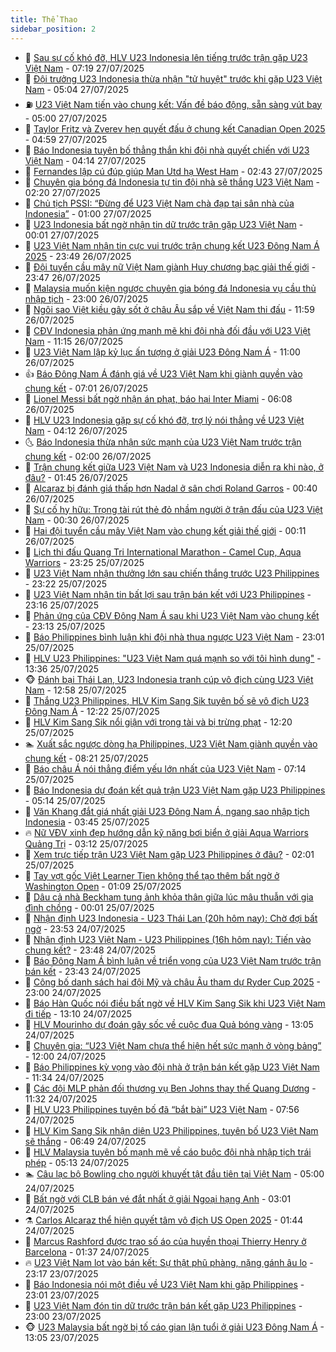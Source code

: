 ```yaml
---
title: Thể Thao
sidebar_position: 2
---
```


<!-- dantri-the-thao:START -->
- 🎡 [Sau sự cố khó đỡ, HLV U23 Indonesia lên tiếng trước trận gặp U23 Việt Nam](https://dantri.com.vn/the-thao/sau-su-co-kho-do-hlv-u23-indonesia-len-tieng-truoc-tran-gap-u23-viet-nam-20250727111943487.htm) - 07:19 27/07/2025
- 💯 [Đội trưởng U23 Indonesia thừa nhận &quot;tử huyệt&quot; trước khi gặp U23 Việt Nam](https://dantri.com.vn/the-thao/doi-truong-u23-indonesia-thua-nhan-tu-huyet-truoc-khi-gap-u23-viet-nam-20250727083634380.htm) - 05:04 27/07/2025
- ⛽️ [U23 Việt Nam tiến vào chung kết: Vấn đề báo động, sẵn sàng vút bay](https://dantri.com.vn/the-thao/u23-viet-nam-tien-vao-chung-ket-van-de-bao-dong-san-sang-vut-bay-20250727000933220.htm) - 05:00 27/07/2025
- 💃 [Taylor Fritz và Zverev hẹn quyết đấu ở chung kết Canadian Open 2025](https://dantri.com.vn/the-thao/taylor-fritz-va-zverev-hen-quyet-dau-o-chung-ket-canadian-open-2025-20250727131110407.htm) - 04:59 27/07/2025
- 🌈 [Báo Indonesia tuyên bố thẳng thắn khi đội nhà quyết chiến với U23 Việt Nam](https://dantri.com.vn/the-thao/bao-indonesia-tuyen-bo-thang-than-khi-doi-nha-quyet-chien-voi-u23-viet-nam-20250727110630687.htm) - 04:14 27/07/2025
- 🦅 [Fernandes lập cú đúp giúp Man Utd hạ West Ham](https://dantri.com.vn/the-thao/fernandes-lap-cu-dup-giup-man-utd-ha-west-ham-20250727094324482.htm) - 02:43 27/07/2025
- 🌝 [Chuyên gia bóng đá Indonesia tự tin đội nhà sẽ thắng U23 Việt Nam](https://dantri.com.vn/the-thao/chuyen-gia-bong-da-indonesia-tu-tin-doi-nha-se-thang-u23-viet-nam-20250727083108072.htm) - 02:20 27/07/2025
- 🚀 [Chủ tịch PSSI: “Đừng để U23 Việt Nam chà đạp tại sân nhà của Indonesia”](https://dantri.com.vn/the-thao/chu-tich-pssi-dung-de-u23-viet-nam-cha-dap-tai-san-nha-cua-indonesia-20250727075928646.htm) - 01:00 27/07/2025
- 🎉 [U23 Indonesia bất ngờ nhận tin dữ trước trận gặp U23 Việt Nam](https://dantri.com.vn/the-thao/u23-indonesia-bat-ngo-nhan-tin-du-truoc-tran-gap-u23-viet-nam-20250727003956004.htm) - 00:01 27/07/2025
- 📝 [U23 Việt Nam nhận tin cực vui trước trận chung kết U23 Đông Nam Á 2025](https://dantri.com.vn/the-thao/u23-viet-nam-nhan-tin-cuc-vui-truoc-tran-chung-ket-u23-dong-nam-a-2025-20250726231522337.htm) - 23:49 26/07/2025
- 🦄 [Đội tuyển cầu mây nữ Việt Nam giành Huy chương bạc giải thế giới](https://dantri.com.vn/the-thao/doi-tuyen-cau-may-nu-viet-nam-gianh-huy-chuong-bac-giai-the-gioi-20250726234202670.htm) - 23:47 26/07/2025
- 🎉 [Malaysia muốn kiện ngược chuyên gia bóng đá Indonesia vụ cầu thủ nhập tịch](https://dantri.com.vn/the-thao/malaysia-muon-kien-nguoc-chuyen-gia-bong-da-indonesia-vu-cau-thu-nhap-tich-20250726175031914.htm) - 23:00 26/07/2025
- 💼 [Ngôi sao Việt kiều gây sốt ở châu Âu sắp về Việt Nam thi đấu](https://dantri.com.vn/the-thao/ngoi-sao-viet-kieu-gay-sot-o-chau-au-sap-ve-viet-nam-thi-dau-20250726185847615.htm) - 11:59 26/07/2025
- 🤡 [CĐV Indonesia phản ứng mạnh mẽ khi đội nhà đối đầu với U23 Việt Nam](https://dantri.com.vn/the-thao/cdv-indonesia-phan-ung-manh-me-khi-doi-nha-doi-dau-voi-u23-viet-nam-20250726180049083.htm) - 11:15 26/07/2025
- 🦆 [U23 Việt Nam lập kỷ lục ấn tượng ở giải U23 Đông Nam Á](https://dantri.com.vn/the-thao/u23-viet-nam-lap-ky-luc-an-tuong-o-giai-u23-dong-nam-a-20250726144518469.htm) - 11:00 26/07/2025
- 👍 [Báo Đông Nam Á đánh giá về U23 Việt Nam khi giành quyền vào chung kết](https://dantri.com.vn/the-thao/bao-dong-nam-a-danh-gia-ve-u23-viet-nam-khi-gianh-quyen-vao-chung-ket-20250726134901286.htm) - 07:01 26/07/2025
- 💼 [Lionel Messi bất ngờ nhận án phạt, báo hại Inter Miami](https://dantri.com.vn/the-thao/lionel-messi-bat-ngo-nhan-an-phat-bao-hai-inter-miami-20250726124240563.htm) - 06:08 26/07/2025
- 🦒 [HLV U23 Indonesia gặp sự cố khó đỡ, trợ lý nói thẳng về U23 Việt Nam](https://dantri.com.vn/the-thao/hlv-u23-indonesia-gap-su-co-kho-do-tro-ly-noi-thang-ve-u23-viet-nam-20250726104231460.htm) - 04:12 26/07/2025
- 🌜 [Báo Indonesia thừa nhận sức mạnh của U23 Việt Nam trước trận chung kết](https://dantri.com.vn/the-thao/bao-indonesia-thua-nhan-suc-manh-cua-u23-viet-nam-truoc-tran-chung-ket-20250726023618499.htm) - 02:00 26/07/2025
- 🦆 [Trận chung kết giữa U23 Việt Nam và U23 Indonesia diễn ra khi nào, ở đâu?](https://dantri.com.vn/the-thao/tran-chung-ket-giua-u23-viet-nam-va-u23-indonesia-dien-ra-khi-nao-o-dau-20250726084521453.htm) - 01:45 26/07/2025
- 💪 [Alcaraz bị đánh giá thấp hơn Nadal ở sân chơi Roland Garros](https://dantri.com.vn/the-thao/alcaraz-bi-danh-gia-thap-hon-nadal-o-san-choi-roland-garros-20250726073725718.htm) - 00:40 26/07/2025
- 🧠 [Sự cố hy hữu: Trọng tài rút thẻ đỏ nhầm người ở trận đấu của U23 Việt Nam](https://dantri.com.vn/the-thao/su-co-hy-huu-trong-tai-rut-the-do-nham-nguoi-o-tran-dau-cua-u23-viet-nam-20250725234453632.htm) - 00:30 26/07/2025
- 🦄 [Hai đội tuyển cầu mây Việt Nam vào chung kết giải thế giới](https://dantri.com.vn/the-thao/hai-doi-tuyen-cau-may-viet-nam-vao-chung-ket-giai-the-gioi-20250726070908102.htm) - 00:11 26/07/2025
- 🥸 [Lịch thi đấu Quang Tri International Marathon - Camel Cup, Aqua Warriors](https://dantri.com.vn/the-thao/lich-thi-dau-quang-tri-international-marathon-camel-cup-aqua-warriors-20250725235055823.htm) - 23:25 25/07/2025
- 🤠 [U23 Việt Nam nhận thưởng lớn sau chiến thắng trước U23 Philippines](https://dantri.com.vn/the-thao/u23-viet-nam-nhan-thuong-lon-sau-chien-thang-truoc-u23-philippines-20250725232044169.htm) - 23:22 25/07/2025
- 👺 [U23 Việt Nam nhận tin bất lợi sau trận bán kết với U23 Philippines](https://dantri.com.vn/the-thao/u23-viet-nam-nhan-tin-bat-loi-sau-tran-ban-ket-voi-u23-philippines-20250726015206003.htm) - 23:16 25/07/2025
- 📝 [Phản ứng của CĐV Đông Nam Á sau khi U23 Việt Nam vào chung kết](https://dantri.com.vn/the-thao/phan-ung-cua-cdv-dong-nam-a-sau-khi-u23-viet-nam-vao-chung-ket-20250725230642051.htm) - 23:13 25/07/2025
- 🦆 [Báo Philippines bình luận khi đội nhà thua ngược U23 Việt Nam](https://dantri.com.vn/the-thao/bao-philippines-binh-luan-khi-doi-nha-thua-nguoc-u23-viet-nam-20250725224416111.htm) - 23:01 25/07/2025
- 🥳 [HLV U23 Philippines: &quot;U23 Việt Nam quá mạnh so với tôi hình dung&quot;](https://dantri.com.vn/the-thao/hlv-u23-philippines-u23-viet-nam-qua-manh-so-voi-toi-hinh-dung-20250725194446351.htm) - 13:36 25/07/2025
- 🐵 [Đánh bại Thái Lan, U23 Indonesia tranh cúp vô địch cùng U23 Việt Nam](https://dantri.com.vn/the-thao/danh-bai-thai-lan-u23-indonesia-tranh-cup-vo-dich-cung-u23-viet-nam-20250725195748041.htm) - 12:58 25/07/2025
- 🤩 [Thắng U23 Philippines, HLV Kim Sang Sik tuyên bố sẽ vô địch U23 Đông Nam Á](https://dantri.com.vn/the-thao/thang-u23-philippines-hlv-kim-sang-sik-tuyen-bo-se-vo-dich-u23-dong-nam-a-20250725191959285.htm) - 12:22 25/07/2025
- 🤠 [HLV Kim Sang Sik nổi giận với trọng tài và bị trừng phạt](https://dantri.com.vn/the-thao/hlv-kim-sang-sik-noi-gian-voi-trong-tai-va-bi-trung-phat-20250725190253558.htm) - 12:20 25/07/2025
- 🏊 [Xuất sắc ngược dòng hạ Philippines, U23 Việt Nam giành quyền vào chung kết](https://dantri.com.vn/the-thao/xuat-sac-nguoc-dong-ha-philippines-u23-viet-nam-gianh-quyen-vao-chung-ket-20250725152142400.htm) - 08:21 25/07/2025
- 🗽 [Báo châu Á nói thẳng điểm yếu lớn nhất của U23 Việt Nam](https://dantri.com.vn/the-thao/bao-chau-a-noi-thang-diem-yeu-lon-nhat-cua-u23-viet-nam-20250725131408717.htm) - 07:14 25/07/2025
- 🚀 [Báo Indonesia dự đoán kết quả trận U23 Việt Nam gặp U23 Philippines](https://dantri.com.vn/the-thao/bao-indonesia-du-doan-ket-qua-tran-u23-viet-nam-gap-u23-philippines-20250725111403217.htm) - 05:14 25/07/2025
- 🎉 [Văn Khang đắt giá nhất giải U23 Đông Nam Á, ngang sao nhập tịch Indonesia](https://dantri.com.vn/the-thao/van-khang-dat-gia-nhat-giai-u23-dong-nam-a-ngang-sao-nhap-tich-indonesia-20250725103911799.htm) - 03:45 25/07/2025
- 🔥 [Nữ VĐV xinh đẹp hướng dẫn kỹ năng bơi biển ở giải Aqua Warriors Quảng Trị](https://dantri.com.vn/the-thao/nu-vdv-xinh-dep-huong-dan-ky-nang-boi-bien-o-giai-aqua-warriors-quang-tri-20250724235852171.htm) - 03:12 25/07/2025
- 🎉 [Xem trực tiếp trận U23 Việt Nam gặp U23 Philippines ở đâu?](https://dantri.com.vn/the-thao/xem-truc-tiep-tran-u23-viet-nam-gap-u23-philippines-o-dau-20250725085354738.htm) - 02:01 25/07/2025
- 🎡 [Tay vợt gốc Việt Learner Tien không thể tạo thêm bất ngờ ở Washington Open](https://dantri.com.vn/the-thao/tay-vot-goc-viet-learner-tien-khong-the-tao-them-bat-ngo-o-washington-open-20250725080735979.htm) - 01:09 25/07/2025
- 🐻 [Dâu cả nhà Beckham tung ảnh khỏa thân giữa lúc mâu thuẫn với gia đình chồng](https://dantri.com.vn/the-thao/dau-ca-nha-beckham-tung-anh-khoa-than-giua-luc-mau-thuan-voi-gia-dinh-chong-20250724225829578.htm) - 00:01 25/07/2025
- 🌊 [Nhận định U23 Indonesia - U23 Thái Lan &lpar;20h hôm nay&rpar;: Chờ đợi bất ngờ](https://dantri.com.vn/the-thao/nhan-dinh-u23-indonesia-u23-thai-lan-20h-hom-nay-cho-doi-bat-ngo-20250724193932125.htm) - 23:53 24/07/2025
- 💃 [Nhận định U23 Việt Nam - U23 Philippines &lpar;16h hôm nay&rpar;: Tiến vào chung kết?](https://dantri.com.vn/the-thao/nhan-dinh-u23-viet-nam-u23-philippines-16h-hom-nay-tien-vao-chung-ket-20250724190821469.htm) - 23:48 24/07/2025
- 🤔 [Báo Đông Nam Á bình luận về triển vọng của U23 Việt Nam trước trận bán kết](https://dantri.com.vn/the-thao/bao-dong-nam-a-binh-luan-ve-trien-vong-cua-u23-viet-nam-truoc-tran-ban-ket-20250725004930085.htm) - 23:43 24/07/2025
- 🤭 [Công bố danh sách hai đội Mỹ và châu Âu tham dự Ryder Cup 2025](https://dantri.com.vn/the-thao/cong-bo-danh-sach-hai-doi-my-va-chau-au-tham-du-ryder-cup-2025-20250724235244615.htm) - 23:00 24/07/2025
- 👹 [Báo Hàn Quốc nói điều bất ngờ về HLV Kim Sang Sik khi U23 Việt Nam đi tiếp](https://dantri.com.vn/the-thao/bao-han-quoc-noi-dieu-bat-ngo-ve-hlv-kim-sang-sik-khi-u23-viet-nam-di-tiep-20250724191028196.htm) - 13:10 24/07/2025
- 🗽 [HLV Mourinho dự đoán gây sốc về cuộc đua Quả bóng vàng](https://dantri.com.vn/the-thao/hlv-mourinho-du-doan-gay-soc-ve-cuoc-dua-qua-bong-vang-20250724200516138.htm) - 13:05 24/07/2025
- 🥳 [Chuyên gia: “U23 Việt Nam chưa thể hiện hết sức mạnh ở vòng bảng”](https://dantri.com.vn/the-thao/chuyen-gia-u23-viet-nam-chua-the-hien-het-suc-manh-o-vong-bang-20250724003518104.htm) - 12:00 24/07/2025
- 💃 [Báo Philippines kỳ vọng vào đội nhà ở trận bán kết gặp U23 Việt Nam](https://dantri.com.vn/the-thao/bao-philippines-ky-vong-vao-doi-nha-o-tran-ban-ket-gap-u23-viet-nam-20250724124040850.htm) - 11:34 24/07/2025
- 🧰 [Các đội MLP phản đối thương vụ Ben Johns thay thế Quang Dương](https://dantri.com.vn/the-thao/cac-doi-mlp-phan-doi-thuong-vu-ben-johns-thay-the-quang-duong-20250724155309502.htm) - 11:32 24/07/2025
- 💪 [HLV U23 Philippines tuyên bố đã “bắt bài” U23 Việt Nam](https://dantri.com.vn/the-thao/hlv-u23-philippines-tuyen-bo-da-bat-bai-u23-viet-nam-20250724141610577.htm) - 07:56 24/07/2025
- 🚀 [HLV Kim Sang Sik nhận diện U23 Philippines, tuyên bố U23 Việt Nam sẽ thắng](https://dantri.com.vn/the-thao/hlv-kim-sang-sik-nhan-dien-u23-philippines-tuyen-bo-u23-viet-nam-se-thang-20250724134628392.htm) - 06:49 24/07/2025
- 🤠 [HLV Malaysia tuyên bố mạnh mẽ về cáo buộc đội nhà nhập tịch trái phép](https://dantri.com.vn/the-thao/hlv-malaysia-tuyen-bo-manh-me-ve-cao-buoc-doi-nha-nhap-tich-trai-phep-20250724120757951.htm) - 05:13 24/07/2025
- 🏊 [Câu lạc bộ Bowling cho người khuyết tật đầu tiên tại Việt Nam](https://dantri.com.vn/the-thao/cau-lac-bo-bowling-cho-nguoi-khuyet-tat-dau-tien-tai-viet-nam-20250718184041524.htm) - 05:00 24/07/2025
- 🦄 [Bất ngờ với CLB bán vé đắt nhất ở giải Ngoại hạng Anh](https://dantri.com.vn/the-thao/bat-ngo-voi-clb-ban-ve-dat-nhat-o-giai-ngoai-hang-anh-20250724100016429.htm) - 03:01 24/07/2025
- ⚗️ [Carlos Alcaraz thể hiện quyết tâm vô địch US Open 2025](https://dantri.com.vn/the-thao/carlos-alcaraz-the-hien-quyet-tam-vo-dich-us-open-2025-20250724084036005.htm) - 01:44 24/07/2025
- 🥷 [Marcus Rashford được trao số áo của huyền thoại Thierry Henry ở Barcelona](https://dantri.com.vn/the-thao/marcus-rashford-duoc-trao-so-ao-cua-huyen-thoai-thierry-henry-o-barcelona-20250724082954079.htm) - 01:37 24/07/2025
- 🔥 [U23 Việt Nam lọt vào bán kết: Sự thật phũ phàng, nặng gánh âu lo](https://dantri.com.vn/the-thao/u23-viet-nam-lot-vao-ban-ket-su-that-phu-phang-nang-ganh-au-lo-20250723233756541.htm) - 23:17 23/07/2025
- 🦅 [Báo Indonesia nói một điều về U23 Việt Nam khi gặp Philippines](https://dantri.com.vn/the-thao/bao-indonesia-noi-mot-dieu-ve-u23-viet-nam-khi-gap-philippines-20250723222329568.htm) - 23:01 23/07/2025
- 🌝 [U23 Việt Nam đón tin dữ trước trận bán kết gặp U23 Philippines](https://dantri.com.vn/the-thao/u23-viet-nam-don-tin-du-truoc-tran-ban-ket-gap-u23-philippines-20250723225253303.htm) - 23:00 23/07/2025
- 🐵 [U23 Malaysia bất ngờ bị tố cáo gian lận tuổi ở giải U23 Đông Nam Á](https://dantri.com.vn/the-thao/u23-malaysia-bat-ngo-bi-to-cao-gian-lan-tuoi-o-giai-u23-dong-nam-a-20250723190533596.htm) - 13:05 23/07/2025<!-- dantri-the-thao:END -->
